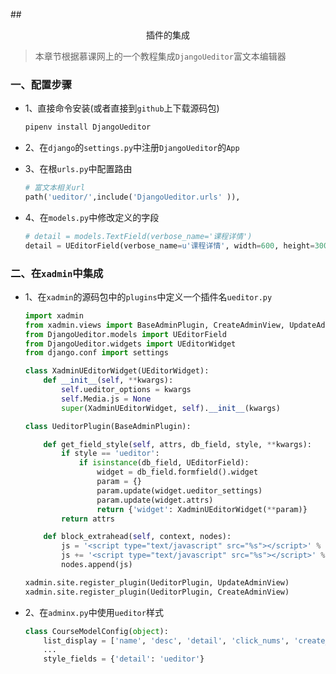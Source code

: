 ##<center>插件的集成</center>

> 本章节根据慕课网上的一个教程集成`DjangoUeditor`富文本编辑器

### 一、配置步骤

* 1、直接命令安装(或者直接到`github`上下载源码包)

  ```py
  pipenv install DjangoUeditor
  ```

* 2、在`django`的`settings.py`中注册`DjangoUeditor`的`App`

* 3、在根`urls.py`中配置路由

  ```py
  # 富文本相关url
  path('ueditor/',include('DjangoUeditor.urls' )),
  ```

* 4、在`models.py`中修改定义的字段

  ```py
  # detail = models.TextField(verbose_name='课程详情')
  detail = UEditorField(verbose_name=u'课程详情', width=600, height=300, imagePath="courses/ueditor/", filePath="courses/ueditor/", default='')
  ```

### 二、在`xadmin`中集成

* 1、在`xadmin`的源码包中的`plugins`中定义一个插件名`ueditor.py`

  ```py
  import xadmin
  from xadmin.views import BaseAdminPlugin, CreateAdminView, UpdateAdminView
  from DjangoUeditor.models import UEditorField
  from DjangoUeditor.widgets import UEditorWidget
  from django.conf import settings

  class XadminUEditorWidget(UEditorWidget):
      def __init__(self, **kwargs):
          self.ueditor_options = kwargs
          self.Media.js = None
          super(XadminUEditorWidget, self).__init__(kwargs)

  class UeditorPlugin(BaseAdminPlugin):

      def get_field_style(self, attrs, db_field, style, **kwargs):
          if style == 'ueditor':
              if isinstance(db_field, UEditorField):
                  widget = db_field.formfield().widget
                  param = {}
                  param.update(widget.ueditor_settings)
                  param.update(widget.attrs)
                  return {'widget': XadminUEditorWidget(**param)}
          return attrs

      def block_extrahead(self, context, nodes):
          js = '<script type="text/javascript" src="%s"></script>' % (settings.STATIC_URL + "ueditor/ueditor.config.js")
          js += '<script type="text/javascript" src="%s"></script>' % (settings.STATIC_URL + "ueditor/ueditor.all.min.js")
          nodes.append(js)

  xadmin.site.register_plugin(UeditorPlugin, UpdateAdminView)
  xadmin.site.register_plugin(UeditorPlugin, CreateAdminView)
  ```

* 2、在`adminx.py`中使用`ueditor`样式

  ```py
  class CourseModelConfig(object):
      list_display = ['name', 'desc', 'detail', 'click_nums', 'create_at', 'update_at', 'get_zj_nums', 'go_to']
      ...
      style_fields = {'detail': 'ueditor'}
  ```
